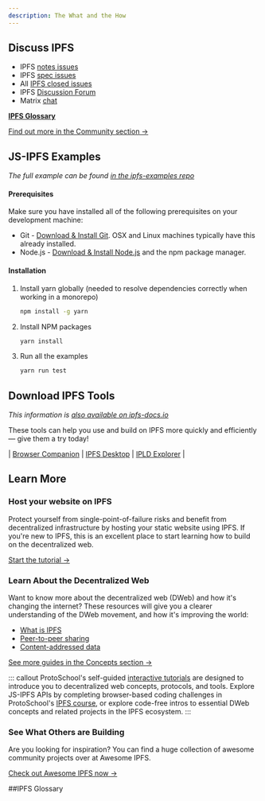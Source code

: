 ```yaml
---
description: The What and the How
---
```

## Discuss IPFS
* IPFS [notes issues](https://github.com/ipfs/notes/issues)
* IPFS [spec issues](https://github.com/ipfs/specs/issues)
* All [IPFS closed issues](https://github.com/ipfs/ipfs/issues?q=is%3Aissue+is%3Aclosed)
* IPFS [Discussion Forum](https://discuss.ipfs.io/)
* Matrix [chat](https://matrix.to/#/#lobby:ipfs.io)

**[IPFS Glossary](https://docs.ipfs.io/concepts/glossary/)**

[Find out more in the Community section →](https://docs.ipfs.io/community/README.md)

## JS-IPFS Examples
_The full example can be found [in the ipfs-examples repo](https://github.com/ipfs-examples/js-ipfs-examples)_

#### Prerequisites

Make sure you have installed all of the following prerequisites on your development machine:

- Git - [Download & Install Git](https://git-scm.com/downloads). OSX and Linux machines typically have this already installed.
- Node.js - [Download & Install Node.js](https://nodejs.org/en/download/) and the npm package manager.

#### Installation

1. Install yarn globally (needed to resolve dependencies correctly when working in a monorepo)
   ```sh
   npm install -g yarn
   ```
2. Install NPM packages
   ```sh
   yarn install
   ```
3. Run all the examples
   ```sh
   yarn run test
   ```

## Download IPFS Tools
_This information is [also available on ipfs-docs.io](https://docs.ipfs.io/)_

These tools can help you use and build on IPFS more quickly and efficiently — give them a try today!

| [Browser Companion](https://github.com/ipfs-shipyard/ipfs-companion)            | [IPFS Desktop](https://github.com/ipfs-shipyard/ipfs-desktop)                                          | [IPLD Explorer](https://explore.ipld.io/)                           |


## Learn More
### Host your website on IPFS

Protect yourself from single-point-of-failure risks and benefit from decentralized infrastructure by hosting your static website using IPFS. If you're new to IPFS, this is an excellent place to start learning how to build on the decentralized web.

[Start the tutorial →](https://docs.ipfs.io/how-to/websites-on-ipfs/single-page-website.md)

### Learn About the Decentralized Web

Want to know more about the decentralized web (DWeb) and how it's changing the internet? These resources will give you a clearer understanding of the DWeb movement, and how it's improving the world:

- [What is IPFS](https://docs.ipfs.io/concepts/what-is-ipfs.md)
- [Peer-to-peer sharing](https://docs.ipfs.io/concepts/dht.md)
- [Content-addressed data](https://docs.ipfs.io/concepts/content-addressing.md)

[See more guides in the Concepts section →](https://docs.ipfs.io/concepts/README.md)

::: callout
ProtoSchool's self-guided [interactive tutorials](https://proto.school/tutorials) are designed to introduce you to decentralized web concepts, protocols, and tools. Explore JS-IPFS APIs by completing browser-based coding challenges in ProtoSchool's [IPFS course](https://proto.school/course/ipfs), or explore code-free intros to essential DWeb concepts and related projects in the IPFS ecosystem.
:::

### See What Others are Building

Are you looking for inspiration? You can find a huge collection of awesome community projects over at Awesome IPFS.

[Check out Awesome IPFS now →](https://awesome.ipfs.io/)



##IPFS Glossary
